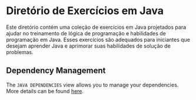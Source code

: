 # Diretório de Exercícios em Java

Este diretório contém uma coleção de exercícios em Java projetados para ajudar no treinamento de lógica de programação e habilidades de programação em Java. Esses exercícios são adequados para iniciantes que desejam aprender Java e aprimorar suas habilidades de solução de problemas.

## Dependency Management

The `JAVA DEPENDENCIES` view allows you to manage your dependencies. More details can be found [here](https://github.com/microsoft/vscode-java-pack/blob/master/release-notes/v0.9.0.md#work-with-jar-files-directly).
